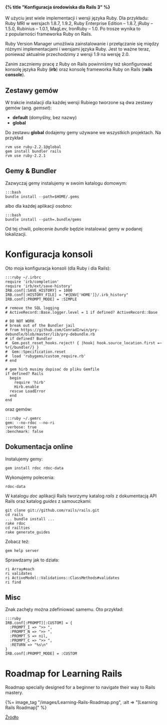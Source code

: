 #### {% title "Konfiguracja środowiska dla Rails 3" %}

W użyciu jest wiele implementacji i wersji języka Ruby. Dla przykładu:
Ruby MRI w wersjach 1.8.7, 1.9.2, Ruby Enterprise Edition – 1.8.7,
jRuby – 1.5.0, Rubinius – 1.0.1, MagLev, IronRuby – 1.0.  Po trosze
wynika to z popularności frameworka Ruby on Rails.

Ruby Version Manager umożliwia zainstalowanie i przełączanie
się między różnymi implementacjami i wersjami języka Ruby.
Jest to ważne teraz, ponieważ aktualnie przechodzimy z wersji
1.9 na wersję 2.0.

Zanim zaczniemy pracę z Ruby on Rails powinniśmy też skonfigurować
konsolę języka Ruby (**irb**) oraz konsolę frameworka Ruby on Rails
(**rails console**).


## Zestawy gemów

W trakcie instalacji dla każdej wersji Rubiego tworzone są dwa zestawy gemów
(ang. *gemset*):

* **default** (domyślny, bez nazwy)
* **global**

Do zestawu **global** dodajemy gemy używane we wszystkich projektach.
Na przykład

    rvm use ruby-2.2.1@global
    gem install bundler rails
    rvm use ruby-2.2.1


## Gemy & Bundler

Zazwyczaj gemy instalujemy w swoim katalogu domowym:

    :::bash
    bundle install --path=$HOME/.gems

albo dla każdej aplikacji osobno:

    :::bash
    bundle install --path=.bundle/gems

Od tej chwili, polecenie *bundle* będzie instalować gemy w podanej lokalizacji.


# Konfiguracja konsoli

Oto moja konfiguracja konsoli (dla Ruby i dla Rails):

    :::ruby ~/.irbrc
    require 'irb/completion'
    require 'irb/ext/save-history'
    IRB.conf[:SAVE_HISTORY] = 1000
    IRB.conf[:HISTORY_FILE] = "#{ENV['HOME']}/.irb_history"
    IRB.conf[:PROMPT_MODE] = :SIMPLE

    # remove the SQL logging
    # ActiveRecord::Base.logger.level = 1 if defined? ActiveRecord::Base

    # DO NOT WORK
    # break out of the Bundler jail
    # from https://github.com/ConradIrwin/pry-debundle/blob/master/lib/pry-debundle.rb
    # if defined? Bundler
    #  Gem.post_reset_hooks.reject! { |hook| hook.source_location.first =~ %r{/bundler/} }
    #  Gem::Specification.reset
    #  load 'rubygems/custom_require.rb'
    # end

    # gem hirb musimy dopisać do pliku Gemfile
    if defined? Rails
      begin
        require 'hirb'
        Hirb.enable
      rescue LoadError
      end
    end

oraz gemów:

    :::ruby ~/.gemrc
    gem: --no-rdoc --no-ri
    :verbose: true
    :benchmark: false


## Dokumentacja online

Instalujemy gemy:

    gem install rdoc rdoc-data

Wykonujemy polecenia:

    rdoc-data

W katalogu *doc* aplikacji Rails tworzymy katalog *rails* z dokumentacją
API Rails oraz katalog *guides* z samouczkami:

    git clone git://github.com/rails/rails.git
    cd rails
    ... bundle install ...
    rake rdoc
    cd railties
    rake generate_guides

Zobacz też:

    gem help server

Sprawdzamy jak to działa:

    ri Array#each
    ri validates
    ri ActiveModel::Validations::ClassMethods#validates
    ri find

## Misc

Znak zachęty można zdefiniować samemu. Oto przykład:

    :::ruby
    IRB.conf[:PROMPT][:CUSTOM] = {
      :PROMPT_I => ">> ",
      :PROMPT_N => ">> ",
      :PROMPT_S => nil,
      :PROMPT_C => ">> ",
      :RETURN => "%s\n"
    }
    IRB.conf[:PROMPT_MODE] = :CUSTOM


# Roadmap for Learning Rails

Roadmap specially designed for a beginner to navigate their way to Rails mastery.

{%= image_tag "/images/Learning-Rails-Roadmap.png", :alt => "[Learning Rails Roadmap]" %}

[Źródło](http://techiferous.com/2010/07/roadmap-for-learning-rails/)


[rvm]: http://rvm.beginrescueend.com/ "Ruby Version Manager"
